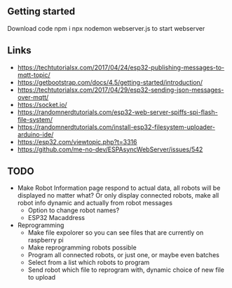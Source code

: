 ## Getting started
Download code
npm i
npx nodemon webserver.js to start webserver
## Links
* https://techtutorialsx.com/2017/04/24/esp32-publishing-messages-to-mqtt-topic/
* https://getbootstrap.com/docs/4.5/getting-started/introduction/
* https://techtutorialsx.com/2017/04/29/esp32-sending-json-messages-over-mqtt/
* https://socket.io/
* https://randomnerdtutorials.com/esp32-web-server-spiffs-spi-flash-file-system/
* https://randomnerdtutorials.com/install-esp32-filesystem-uploader-arduino-ide/
* https://esp32.com/viewtopic.php?t=3316
* https://github.com/me-no-dev/ESPAsyncWebServer/issues/542


## TODO
* Make Robot Information page respond to actual data, all robots will be displayed no matter what? Or only display connected robots, make all robot info dynamic and actually from robot messages
    * Option to change robot names?
    * ESP32 Macaddress 
* Reprogramming
    * Make file expolorer so you can see files that are currently on raspberry pi
    * Make reprogramming robots possible
    * Program all connected robots, or just one, or maybe even batches
    * Select from a list which robots to program
    * Send robot which file to reprogram with, dynamic choice of new file to upload
